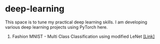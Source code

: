 # deep-learning

This space is to tune my practical deep learning skills. I am developing various deep learning projects using PyTorch here.

1. Fashion MNIST - Multi Class Classification using modified LeNet [[Link]](https://github.com/GokulKarthik/deep-learning/blob/master/fashion-mnist.ipynb)
